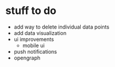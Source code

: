 # stuff to do

- add way to delete individual data points
- add data visualization
- ui improvements
	- mobile ui
- push notifications
- opengraph
